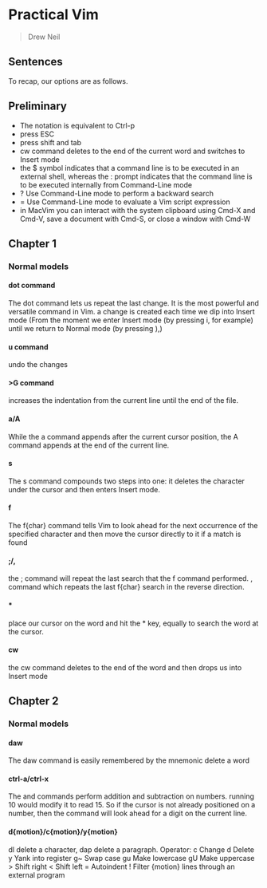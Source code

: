 # Practical Vim
> Drew Neil

## Sentences

To recap, our options are as follows.

## Preliminary
- The <C-p> notation is equivalent to Ctrl-p
- <CR> press ESC
- <S-TAP> press shift and tab
- cw command deletes to the end of the current word and switches to Insert mode
- the $ symbol indicates that a command line is to be executed in an external shell, whereas the : prompt indicates that the command line is to be executed internally from Command-Line mode
- ? Use Command-Line mode to perform a backward search
- = Use Command-Line mode to evaluate a Vim script expression
- in MacVim you can interact with the system clipboard using Cmd-X and Cmd-V, save a document with Cmd-S, or close a window with Cmd-W

## Chapter 1

###  Normal models
#### dot command
The dot command lets us repeat the last change. It is the most powerful and versatile command in Vim. a change is created each time we dip into Insert mode (From the moment we enter Insert mode (by pressing i, for example) until we return to Normal mode (by pressing <Esc>),)

#### u command
undo the changes

#### >G command
increases the indentation from the current line until the end of the file.

#### a/A
While the a command appends after the current cursor position, the A command appends at the end of the current line.

#### s
The s command compounds two steps into one: it deletes the character under the cursor and then enters Insert mode.

#### f
The f{char} command tells Vim to look ahead for the next occurrence of the specified character and then move the cursor directly to it if a match is found

#### ;/,
the ; command will repeat the last search that the f command performed.
, command which repeats the last f{char} search in the reverse direction.

#### *
place our cursor on the word and hit the * key, equally to search the word at the cursor.

#### cw
the cw command deletes to the end of the word and then drops us into Insert mode

## Chapter 2

###  Normal models

#### daw
The daw command is easily remembered by the mnemonic delete a word

#### ctrl-a/ctrl-x
The <C-a> and <C-x> commands perform addition and subtraction on numbers. running 10<C-a> would modify it to read 15. So if the cursor is not already positioned
on a number, then the <C-a> command will look ahead for a digit on the current
line.

#### d{motion}/c{motion}/y{motion}
dl delete a character, dap delete a paragraph. Operator:
c Change
d Delete
y Yank into register
g~ Swap case
gu Make lowercase
gU Make uppercase
\> Shift right
< Shift left
= Autoindent
! Filter {motion} lines through an external program

#### 
